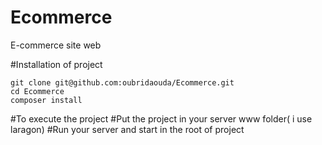 # Ecommerce
E-commerce site web

#Installation of project
````
git clone git@github.com:oubridaouda/Ecommerce.git
cd Ecommerce
composer install
````
#To execute the project
#Put the project in your server www folder( i use laragon)
#Run your server and start in the root of project 

